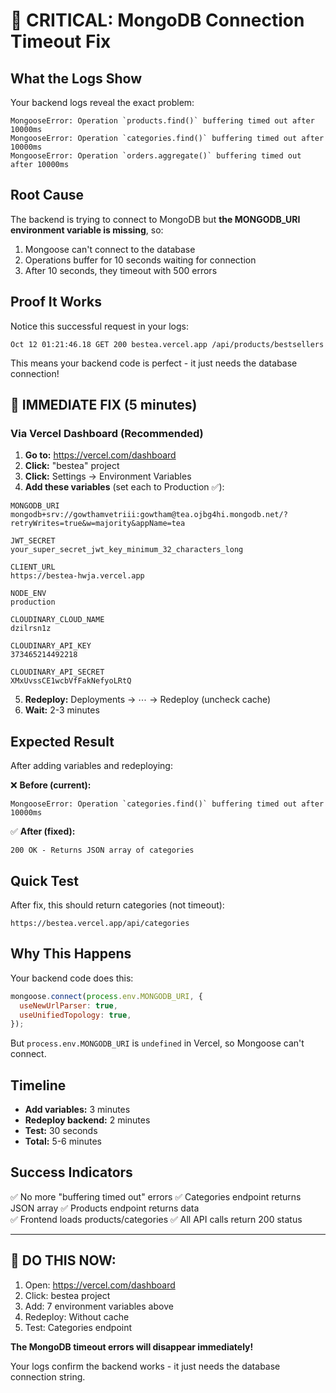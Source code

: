 # 🚨 CRITICAL: MongoDB Connection Timeout Fix

## What the Logs Show

Your backend logs reveal the exact problem:

```
MongooseError: Operation `products.find()` buffering timed out after 10000ms
MongooseError: Operation `categories.find()` buffering timed out after 10000ms
MongooseError: Operation `orders.aggregate()` buffering timed out after 10000ms
```

## Root Cause

The backend is trying to connect to MongoDB but **the MONGODB_URI environment variable is missing**, so:
1. Mongoose can't connect to the database
2. Operations buffer for 10 seconds waiting for connection
3. After 10 seconds, they timeout with 500 errors

## Proof It Works

Notice this successful request in your logs:
```
Oct 12 01:21:46.18 GET 200 bestea.vercel.app /api/products/bestsellers
```

This means your backend code is perfect - it just needs the database connection!

## 🎯 IMMEDIATE FIX (5 minutes)

### Via Vercel Dashboard (Recommended)

1. **Go to:** https://vercel.com/dashboard
2. **Click:** "bestea" project
3. **Click:** Settings → Environment Variables
4. **Add these variables** (set each to Production ✅):

```
MONGODB_URI
mongodb+srv://gowthamvetriii:gowtham@tea.ojbg4hi.mongodb.net/?retryWrites=true&w=majority&appName=tea

JWT_SECRET
your_super_secret_jwt_key_minimum_32_characters_long

CLIENT_URL
https://bestea-hwja.vercel.app

NODE_ENV
production

CLOUDINARY_CLOUD_NAME
dzilrsn1z

CLOUDINARY_API_KEY
373465214492218

CLOUDINARY_API_SECRET
XMxUvssCE1wcbVfFakNefyoLRtQ
```

5. **Redeploy:** Deployments → ⋯ → Redeploy (uncheck cache)
6. **Wait:** 2-3 minutes

## Expected Result

After adding variables and redeploying:

❌ **Before (current):**
```
MongooseError: Operation `categories.find()` buffering timed out after 10000ms
```

✅ **After (fixed):**
```
200 OK - Returns JSON array of categories
```

## Quick Test

After fix, this should return categories (not timeout):
```
https://bestea.vercel.app/api/categories
```

## Why This Happens

Your backend code does this:
```javascript
mongoose.connect(process.env.MONGODB_URI, {
  useNewUrlParser: true,
  useUnifiedTopology: true,
});
```

But `process.env.MONGODB_URI` is `undefined` in Vercel, so Mongoose can't connect.

## Timeline

- **Add variables:** 3 minutes
- **Redeploy backend:** 2 minutes  
- **Test:** 30 seconds
- **Total:** 5-6 minutes

## Success Indicators

✅ No more "buffering timed out" errors
✅ Categories endpoint returns JSON array
✅ Products endpoint returns data  
✅ Frontend loads products/categories
✅ All API calls return 200 status

---

## 🎯 DO THIS NOW:

1. Open: https://vercel.com/dashboard  
2. Click: bestea project
3. Add: 7 environment variables above
4. Redeploy: Without cache
5. Test: Categories endpoint

**The MongoDB timeout errors will disappear immediately!**

Your logs confirm the backend works - it just needs the database connection string.